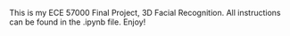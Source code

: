 This is my ECE 57000 Final Project, 3D Facial Recognition.  All instructions can be found in the .ipynb file.  Enjoy!